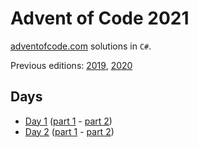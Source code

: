 # Advent of Code 2021

[adventofcode.com](adventofcode.com) solutions in `C#`.

Previous editions: [2019](2019/README.md), [2020](2020/README.md)

## Days
* [Day 1](https://adventofcode.com/2021/day/1) ([part 1](2021/day1/Part1.cs) - [part 2](2021/day1/Part2.cs))
* [Day 2](https://adventofcode.com/2021/day/2) ([part 1](2021/day2/Part1.cs) - [part 2](2021/day2/Part2.cs))
